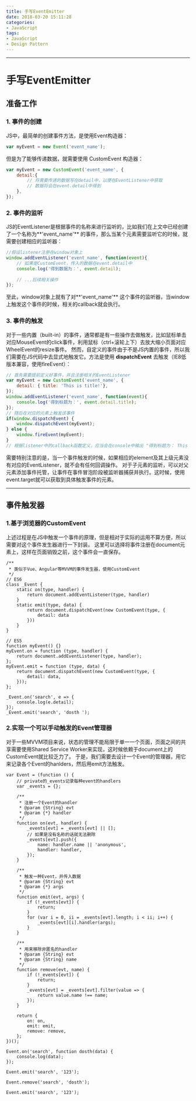 ```yaml
---
title: 手写EventEmitter
date: 2018-03-20 15:11:28
categories:
- JavaScript
tags:
- JavaScript
- Design Pattern
---
```

<hr>

# 手写EventEmitter
## 准备工作
### 1. 事件的创建
JS中，最简单的创建事件方法，是使用Event构造器：
```JavaScript
var myEvent = new Event('event_name');
```
但是为了能够传递数据，就需要使用 CustomEvent 构造器：
```JavaScript
var myEvent = new CustomEvent('event_name', {
	detail:{
		// 将需要传递的数据写在detail中，以便在EventListener中获取
		// 数据将会在event.detail中得到
	},
});
```

### 2. 事件的监听
JS的EventListener是根据事件的名称来进行监听的，比如我们在上文中已经创建了一个名称为**'event_name'** 的事件，那么当某个元素需要监听它的时候，就需要创建相应的监听器：
```JavaScript
//假设listener注册在window对象上
window.addEventListener('event_name', function(event){
	// 如果是CustomEvent，传入的数据在event.detail中
	console.log('得到数据为：', event.detail);
	
	// ...后续相关操作
});
```
至此，window对象上就有了对**'event_name'** 这个事件的监听器，当window上触发这个事件的时候，相关的callback就会执行。

### 3. 事件的触发
对于一些内置（built-in）的事件，通常都是有一些操作去做触发，比如鼠标单击对应MouseEvent的click事件，利用鼠标（ctrl+滚轮上下）去放大缩小页面对应WheelEvent的resize事件。
然而，自定义的事件由于不是JS内置的事件，所以我们需要在JS代码中去显式地触发它。方法是使用 **dispatchEvent** 去触发（IE8低版本兼容，使用fireEvent）：
```JavaScript
// 首先需要提前定义好事件，并且注册相关的EventListener
var myEvent = new CustomEvent('event_name', { 
	detail: { title: 'This is title!'},
});
window.addEventListener('event_name', function(event){
	console.log('得到标题为：', event.detail.title);
});
// 随后在对应的元素上触发该事件
if(window.dispatchEvent) {	
	window.dispatchEvent(myEvent);
} else {
	window.fireEvent(myEvent);
}
// 根据listener中的callback函数定义，应当会在console中输出 "得到标题为： This is title!"
```
需要特别注意的是，当一个事件触发的时候，如果相应的element及其上级元素没有对应的EventListener，就不会有任何回调操作。
对于子元素的监听，可以对父元素添加事件托管，让事件在事件冒泡阶段被监听器捕获并执行。这时候，使用event.target就可以获取到具体触发事件的元素。
<hr>

## 事件触发器
### 1.基于浏览器的CustomEvent
上述过程是在JS中触发一个事件的原理，但是相对于实际的运用不算方便，所以需要对这个事件发生器进行一下封装。
这里可以选择将事件注册在document元素上，这样在页面销毁之前，这个事件会一直保存。
```JS
/**
 * 类似于Vue、Angular等MVVM的事件发生器，使用CustomEvent
 */
// ES6
class _Event {
    static on(type, handler) {
        return document.addEventListener(type, handler)
    }
    static emit(type, data) {
        return document.dispatchEvent(new CustomEvent(type, {
            detail: data
        }))
    }
}

// ES5
function myEvent() {}
myEvent.on = function (type, handler) {
    return document.addEventListener(type, handler);
};
myEvent.emit = function (type, data) {
    return document.dispatchEvent(new CustomEvent(type, {
        detail: data,
    }));
};

_Event.on('search', e => {
    console.log(e.detail);
});
_Event.emit('search', 'dosth ');
```

### 2.实现一个可以手动触发的Event管理器
对于一些MVVM项目来说，状态的管理不能局限于单一一个页面，页面之间的共享需要使用Shared Service Worker来实现，这时候依赖于document上的CustomEvent就比较乏力了。
于是，我们需要去设计一个Event的管理器，用它来记录各个Event的hanlders，然后用emit方法触发。
```JS
var Event = (function () {
    // private的_events记录每种event的handlers
    var _events = {};

    /**
     * 注册一个Event的handler
     * @param {String} evt 
     * @param {*} handler 
     */
    function on(evt, handler) {
        _events[evt] = _events[evt] || [];
        // 如果是没有名称的话就无法删除
        _events[evt].push({
            name: handler.name || 'anonymous',
            handler: handler,
        });
    }

    /**
     * 触发一种Event，并传入数据
     * @param {String} evt 
     * @param {*} args 
     */
    function emit(evt, args) {
        if (!_events[evt]) {
            return;
        }
        for (var i = 0, ii = _events[evt].length; i < ii; i++) {
            _events[evt][i].handler(args);
        }
    }

    /**
     * 用来移除非匿名的handler
     * @param {String} evt 
     * @param {String} name 
     */
    function remove(evt, name) {
        if (!_events[evt]) {
            return;
        }
        _events[evt] = _events[evt].filter(value => {
            return value.name !== name;
        });
    }

    return {
        on: on,
        emit: emit,
        remove: remove,
    };
})();

Event.on('search', function dosth(data) {
    console.log(data);
});

Event.emit('search', '123');

Event.remove('search', 'dosth');

Event.emit('search', '123');
```

